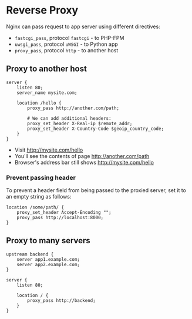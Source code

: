# Reverse Proxy

Nginx can pass request to app server using different directives:

- `fastcgi_pass`, protocol `fastcgi` - to PHP-FPM
- `uwsgi_pass`, protocol `uWSGI` - to Python app
- `proxy_pass`, protocol `http` - to another host

## Proxy to another host

```nginx
server {
    listen 80;
    server_name mysite.com;

    location /hello {
        proxy_pass http://another.com/path;

        # We can add additional headers:
        proxy_set_header X-Real-ip $remote_addr;
        proxy_set_header X-Country-Code $geoip_country_code;
    }
}
```

- Visit http://mysite.com/hello
- You'll see the contents of page http://another.com/path
- Browser's address bar still shows http://mysite.com/hello

### Prevent passing header

To prevent a header field from being passed to the proxied server, set it to an empty string as follows:

```nginx
location /some/path/ {
    proxy_set_header Accept-Encoding "";
    proxy_pass http://localhost:8000;
}
```

## Proxy to many servers

```nginx
upstream backend {
    server app1.example.com;
    server app2.example.com;
}

server {
    listen 80;
    
    location / {
        proxy_pass http://backend;
    }
}
```
